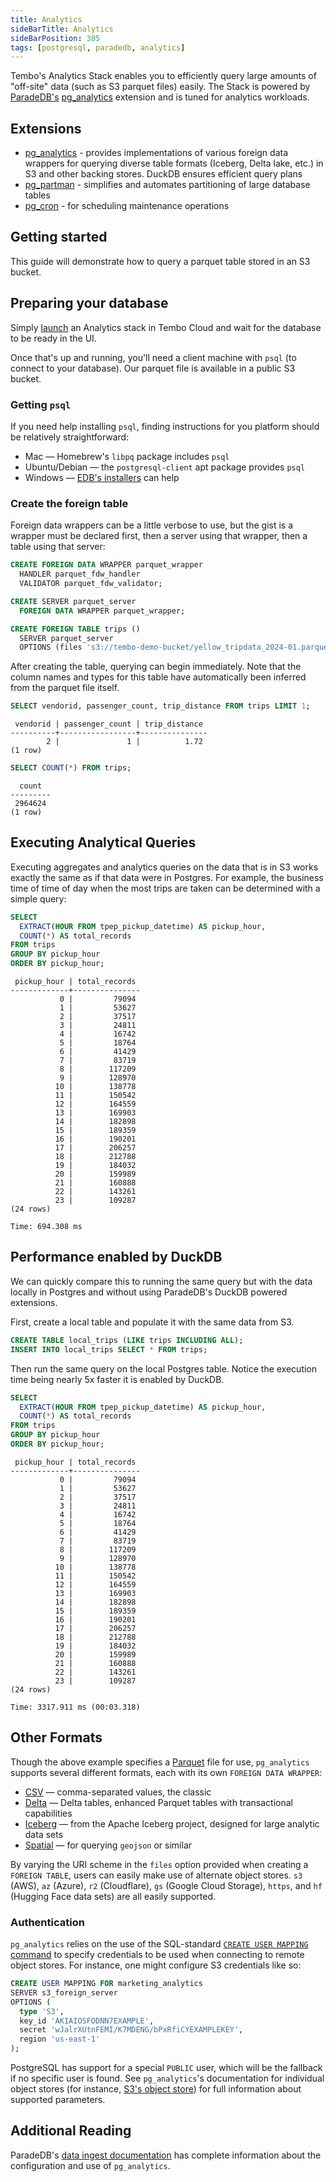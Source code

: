 ```yaml
---
title: Analytics
sideBarTitle: Analytics
sideBarPosition: 305
tags: [postgresql, paradedb, analytics]
---
```


Tembo's Analytics Stack enables you to efficiently query large amounts of "off-site" data (such as S3 parquet files) easily.
 The Stack is powered by [ParadeDB's](https://github.com/paradedb/paradedb) [pg_analytics](https://github.com/paradedb/paradedb/tree/dev/pg_analytics) extension and is tuned for analytics workloads.

## Extensions

- [pg_analytics](https://github.com/paradedb/paradedb/tree/dev/pg_analytics) - provides implementations of various foreign data wrappers for querying diverse table formats (Iceberg, Delta lake, etc.) in S3 and other backing stores. DuckDB ensures efficient query plans
- [pg_partman](https://pgt.dev/extensions/pg_partman) - simplifies and automates partitioning of large database tables
- [pg_cron](https://pgt.dev/extensions/pg_cron) - for scheduling maintenance operations

## Getting started

This guide will demonstrate how to query a parquet table stored in an S3 bucket.

## Preparing your database

Simply [launch](https://tembo.io/docs/product/cloud/configuration-and-management/create-instance) an Analytics stack in Tembo Cloud and wait for the database to be ready in the UI.

Once that's up and running, you'll need a client machine with `psql` (to connect to your database). Our parquet file is available in a public S3 bucket.

### Getting `psql`

If you need help installing `psql`, finding instructions for you platform should be relatively straightforward:

  * Mac — Homebrew's `libpq` package includes `psql`
  * Ubuntu/Debian — the `postgresql-client` apt package provides `psql`
  * Windows — [EDB's installers](https://www.postgresql.org/download/windows/) can help

### Create the foreign table

Foreign data wrappers can be a little verbose to use, but the gist is a wrapper must be declared first, then a server using that wrapper, then a table using that server:

```sql
CREATE FOREIGN DATA WRAPPER parquet_wrapper
  HANDLER parquet_fdw_handler
  VALIDATOR parquet_fdw_validator;

CREATE SERVER parquet_server
  FOREIGN DATA WRAPPER parquet_wrapper;

CREATE FOREIGN TABLE trips ()
  SERVER parquet_server
  OPTIONS (files 's3://tembo-demo-bucket/yellow_tripdata_2024-01.parquet');
```

After creating the table, querying can begin immediately. Note that the column names and types for this table have automatically been inferred from the parquet file itself.

```sql
SELECT vendorid, passenger_count, trip_distance FROM trips LIMIT 1;
```

```plaintext
 vendorid | passenger_count | trip_distance 
----------+-----------------+---------------
        2 |               1 |          1.72
(1 row)
```

```sql
SELECT COUNT(*) FROM trips;
```

```plaintext
  count  
---------
 2964624
(1 row)
```

## Executing Analytical Queries

Executing aggregates and analytics queries on the data that is in S3 works exactly the same as if that data were in Postgres.
 For example, the business time of time of day when the most trips are taken can be determined with a simple query:

```sql
SELECT 
  EXTRACT(HOUR FROM tpep_pickup_datetime) AS pickup_hour,
  COUNT(*) AS total_records
FROM trips
GROUP BY pickup_hour
ORDER BY pickup_hour;
```

```timing
 pickup_hour | total_records 
-------------+---------------
           0 |         79094
           1 |         53627
           2 |         37517
           3 |         24811
           4 |         16742
           5 |         18764
           6 |         41429
           7 |         83719
           8 |        117209
           9 |        128970
          10 |        138778
          11 |        150542
          12 |        164559
          13 |        169903
          14 |        182898
          15 |        189359
          16 |        190201
          17 |        206257
          18 |        212788
          19 |        184032
          20 |        159989
          21 |        160888
          22 |        143261
          23 |        109287
(24 rows)

Time: 694.308 ms
```

## Performance enabled by DuckDB

We can quickly compare this to running the same query but with the data locally in Postgres and without using ParadeDB's DuckDB powered extensions.

First, create a local table and populate it with the same data from S3.

```sql
CREATE TABLE local_trips (LIKE trips INCLUDING ALL);
INSERT INTO local_trips SELECT * FROM trips;
```

Then run the same query on the local Postgres table.
 Notice the execution time being nearly 5x faster it is enabled by DuckDB.

```sql
SELECT 
  EXTRACT(HOUR FROM tpep_pickup_datetime) AS pickup_hour,
  COUNT(*) AS total_records
FROM trips
GROUP BY pickup_hour
ORDER BY pickup_hour;
```

```plaintext
 pickup_hour | total_records 
-------------+---------------
           0 |         79094
           1 |         53627
           2 |         37517
           3 |         24811
           4 |         16742
           5 |         18764
           6 |         41429
           7 |         83719
           8 |        117209
           9 |        128970
          10 |        138778
          11 |        150542
          12 |        164559
          13 |        169903
          14 |        182898
          15 |        189359
          16 |        190201
          17 |        206257
          18 |        212788
          19 |        184032
          20 |        159989
          21 |        160888
          22 |        143261
          23 |        109287
(24 rows)

Time: 3317.911 ms (00:03.318)
```

## Other Formats

Though the above example specifies a [Parquet](https://docs.paradedb.com/ingest/import/parquet) file for use, `pg_analytics` supports several different formats, each with its own `FOREIGN DATA WRAPPER`:

- [CSV](https://docs.paradedb.com/ingest/import/csv) — comma-separated values, the classic
- [Delta](https://docs.paradedb.com/ingest/import/delta) — Delta tables, enhanced Parquet tables with transactional capabilities
- [Iceberg](https://docs.paradedb.com/ingest/import/iceberg) — from the Apache Iceberg project, designed for large analytic data sets
- [Spatial](https://docs.paradedb.com/ingest/import/spatial) — for querying `geojson` or similar

By varying the URI scheme in the `files` option provided when creating a `FOREIGN TABLE`, users can easily make use of alternate object stores. `s3` (AWS), `az` (Azure), `r2` (Cloudflare), `gs` (Google Cloud Storage), `https`, and `hf` (Hugging Face data sets) are all easily supported.

### Authentication

`pg_analytics` relies on the use of the SQL-standard [`CREATE USER MAPPING` command](https://www.postgresql.org/docs/current/sql-createusermapping.html) to specify credentials to be used when connecting to remote object stores. For instance, one might configure S3 credentials like so:

```sql
CREATE USER MAPPING FOR marketing_analytics
SERVER s3_foreign_server
OPTIONS (
  type 'S3',
  key_id 'AKIAIOSFODNN7EXAMPLE',
  secret 'wJalrXUtnFEMI/K7MDENG/bPxRfiCYEXAMPLEKEY',
  region 'us-east-1'
);
```

PostgreSQL has support for a special `PUBLIC` user, which will be the fallback if no specific user is found. See `pg_analytics`'s documentation for individual object stores (for instance, [S3's object store](https://docs.paradedb.com/ingest/object_stores/s3)) for full information about supported parameters.

## Additional Reading

ParadeDB's [data ingest documentation](https://docs.paradedb.com/ingest/quickstart) has complete information about the configuration and use of `pg_analytics`.

